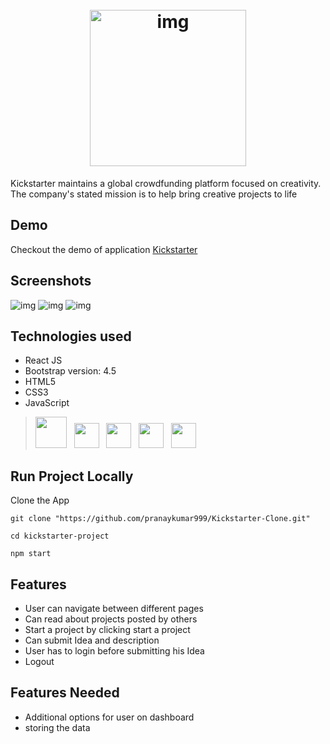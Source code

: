 <h1 align="center">
  <br>
  <img src="https://www.online-tech-tips.com/wp-content/uploads/2019/10/kickstarter.png" alt="img" width="250">
</h1>

 Kickstarter maintains a global crowdfunding platform focused on creativity. The company's stated mission is to help bring creative projects to life
 
 ## Demo
 
 Checkout the demo of application <a href="https://kickstarter-clone.netlify.app/">Kickstarter</a>
 
## Screenshots
<img src="https://github.com/pranaykumar999/Kickstarter-Clone/blob/Pranay/Images/landing_page.png" alt="img" />
<img src="https://github.com/pranaykumar999/Kickstarter-Clone/blob/Pranay/Images/login_page.png" alt="img" />
<img src="https://github.com/pranaykumar999/Kickstarter-Clone/blob/Pranay/Images/start_a_project.png" alt="img" />


## Technologies used
* React JS
* Bootstrap version: 4.5
* HTML5
* CSS3
* JavaScript


> <img height="50" src="https://upload.wikimedia.org/wikipedia/commons/thumb/a/a7/React-icon.svg/1200px-React-icon.svg.png">&nbsp;&nbsp;
    <img height="40" src="https://encrypted-tbn0.gstatic.com/images?q=tbn%3AANd9GcSSYXDgtUuX0KXITEzysyAq-gwLKRNalIEdUg&usqp=CAU">&nbsp;&nbsp;
    <img height="40" src="https://www.flaticon.com/svg/static/icons/svg/1216/1216733.svg">&nbsp;&nbsp;
    <img height="40" src="https://www.flaticon.com/svg/static/icons/svg/732/732190.svg">&nbsp;&nbsp;
    <img height="40" src="https://www.flaticon.com/svg/static/icons/svg/541/541509.svg">&nbsp;&nbsp;
    

## Run Project Locally
Clone the App
```
git clone "https://github.com/pranaykumar999/Kickstarter-Clone.git"

cd kickstarter-project

npm start
```

## Features
* User can navigate between different pages
* Can read about projects posted by others
* Start a project by clicking start a project
* Can submit Idea and description
* User has to login before submitting his Idea
* Logout

## Features Needed
* Additional options for user on dashboard
* storing the data

